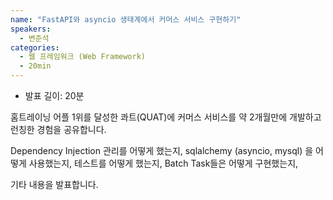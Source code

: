 ```yaml
---
name: "FastAPI와 asyncio 생태계에서 커머스 서비스 구현하기"
speakers:
  - 변준석
categories:
  - 웹 프레임워크 (Web Framework)
  - 20min
---
```


- 발표 길이: 20분

홈트레이닝 어플 1위를 달성한 콰트(QUAT)에 커머스 서비스를 약 2개월만에 개발하고 런칭한 경험을 공유합니다. 

Dependency Injection 관리를 어떻게 했는지,
sqlalchemy (asyncio, mysql) 을 어떻게 사용했는지,
테스트를 어떻게 했는지,
Batch Task들은 어떻게 구현했는지, 

기타 내용을 발표합니다.
